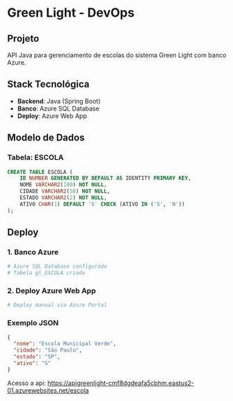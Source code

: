 # Green Light - DevOps

## Projeto
API Java para gerenciamento de escolas do sistema Green Light com banco Azure.

## Stack Tecnológica
- **Backend**: Java (Spring Boot)
- **Banco**: Azure SQL Database
- **Deploy**: Azure Web App

## Modelo de Dados

### Tabela: ESCOLA
```sql
CREATE TABLE ESCOLA (
    ID NUMBER GENERATED BY DEFAULT AS IDENTITY PRIMARY KEY,
    NOME VARCHAR2(100) NOT NULL,
    CIDADE VARCHAR2(50) NOT NULL,
    ESTADO VARCHAR2(2) NOT NULL,
    ATIVO CHAR(1) DEFAULT 'S' CHECK (ATIVO IN ('S', 'N'))
);
```

## Deploy

### 1. Banco Azure
```bash
# Azure SQL Database configurado
# Tabela gl_ESCOLA criada
```

### 2. Deploy Azure Web App
```bash
# Deploy manual via Azure Portal
```

### Exemplo JSON
```json
{
  "nome": "Escola Municipal Verde",
  "cidade": "São Paulo",
  "estado": "SP",
  "ativo": "S"
}
```

Acesso a api: 
https://apigreenlight-cmf8dgdeafa5cbhm.eastus2-01.azurewebsites.net/escola

